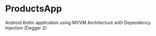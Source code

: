 # ProductsApp

Android Kotlin application using MVVM Architecture with Dependency Injection (Dagger 2)
